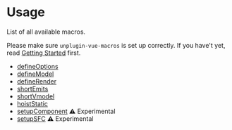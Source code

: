 # Usage

List of all available macros.

Please make sure `unplugin-vue-macros` is set up correctly. If you have't yet, read [Getting Started](/getting-started) first.

- [defineOptions](/macros/define-options)
- [defineModel](/macros/define-model)
- [defineRender](/macros/define-render)
- [shortEmits](/macros/short-emits)
- [shortVmodel](/macros/short-vmodel)
- [hoistStatic](/macros/hoist-static)
- [setupComponent](/macros/setup-component) <span text-yellow text-xs border p-1 rounded>:warning: Experimental</span>
- [setupSFC](/macros/setup-sfc) <span text-yellow text-xs border p-1 rounded>:warning: Experimental</span>
